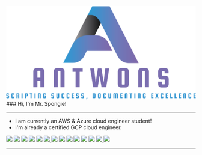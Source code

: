 <img src="https://github.com/antwons/antwons/blob/main/Resources/Photos/FullLogo_Transparent_NoBuffer.png">
### Hi, I'm Mr. Spongie! 

---

- I am currently an AWS & Azure cloud engineer student! 
- I'm already a certified GCP cloud engineer. 

<p>
  <a href="#"><img src="https://img.shields.io/badge/iOS-000000?style=for-the-badge&logo=ios&logoColor=white"></a>
  <a href="#"><img src="https://img.shields.io/badge/mac%20os-000000?style=for-the-badge&logo=apple&logoColor=white"></a>
  <a href="#"><img src="https://img.shields.io/badge/Windows-0078D6?style=for-the-badge&logo=windows&logoColor=white"></a>
  <a href="#"><img src="https://img.shields.io/badge/Debian-A81D33?style=for-the-badge&logo=debian&logoColor=white"></a>
  <a href="#"><img src="https://img.shields.io/badge/Kali_Linux-557C94?style=for-the-badge&logo=kali-linux&logoColor=white"></a>
  <a href="#"><img src="https://img.shields.io/badge/MySQL-00000F?style=for-the-badge&logo=mysql&logoColor=white"</a>
  <a href="#"><img src="https://img.shields.io/badge/PostgreSQL-316192?style=for-the-badge&logo=postgresql&logoColor=white"></a>
  <a href="https://open.spotify.com/user/6yboow1f9w7cwb93b22jtspip"><img src="https://img.shields.io/badge/Spotify-1ED760?&style=for-the-badge&logo=spotify&logoColor=white"></a>
  <a href="#"><img src="https://img.shields.io/badge/Amazon_AWS-FF9900?style=for-the-badge&logo=amazonaws&logoColor=white"></a>
  <a href="#"><img src="https://img.shields.io/badge/Azure_DevOps-0078D7?style=for-the-badge&logo=azure-devops&logoColor=white"></a>
  <a href="#"><img src="https://img.shields.io/badge/Google_Cloud-4285F4?style=for-the-badge&logo=google-cloud&logoColor=white"></a>
  <a href="#"><img src="https://img.shields.io/badge/Linode-00A95C?style=for-the-badge&logo=Linode&logoColor=white"></a>
  <a href="https://chat.antwons.com/#/login"><img src="https://img.shields.io/badge/matrix-000000?style=for-the-badge&logo=Matrix&logoColor=white"</a>
  <a href="https://link.antwons.com"><img src="https://img.shields.io/badge/website-000000?style=for-the-badge&logo=About.me&logoColor=white"</a>
</p>

<hr>
